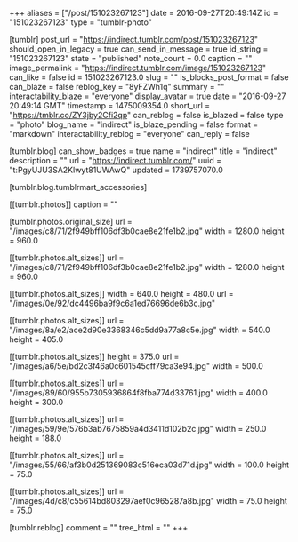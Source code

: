 +++
aliases = ["/post/151023267123"]
date = 2016-09-27T20:49:14Z
id = "151023267123"
type = "tumblr-photo"

[tumblr]
post_url = "https://indirect.tumblr.com/post/151023267123"
should_open_in_legacy = true
can_send_in_message = true
id_string = "151023267123"
state = "published"
note_count = 0.0
caption = ""
image_permalink = "https://indirect.tumblr.com/image/151023267123"
can_like = false
id = 151023267123.0
slug = ""
is_blocks_post_format = false
can_blaze = false
reblog_key = "8yFZWh1q"
summary = ""
interactability_blaze = "everyone"
display_avatar = true
date = "2016-09-27 20:49:14 GMT"
timestamp = 1475009354.0
short_url = "https://tmblr.co/ZY3jby2Cfi2qp"
can_reblog = false
is_blazed = false
type = "photo"
blog_name = "indirect"
is_blaze_pending = false
format = "markdown"
interactability_reblog = "everyone"
can_reply = false

[tumblr.blog]
can_show_badges = true
name = "indirect"
title = "indirect"
description = ""
url = "https://indirect.tumblr.com/"
uuid = "t:PgyUJU3SA2Klwyt81UWAwQ"
updated = 1739757070.0

[tumblr.blog.tumblrmart_accessories]

[[tumblr.photos]]
caption = ""

[tumblr.photos.original_size]
url = "/images/c8/71/2f949bff106df3b0cae8e21fe1b2.jpg"
width = 1280.0
height = 960.0

[[tumblr.photos.alt_sizes]]
url = "/images/c8/71/2f949bff106df3b0cae8e21fe1b2.jpg"
width = 1280.0
height = 960.0

[[tumblr.photos.alt_sizes]]
width = 640.0
height = 480.0
url = "/images/0e/92/dc4496ba9f9c6a1ed76696de6b3c.jpg"

[[tumblr.photos.alt_sizes]]
url = "/images/8a/e2/ace2d90e3368346c5dd9a77a8c5e.jpg"
width = 540.0
height = 405.0

[[tumblr.photos.alt_sizes]]
height = 375.0
url = "/images/a6/5e/bd2c3f46a0c601545cff79ca3e94.jpg"
width = 500.0

[[tumblr.photos.alt_sizes]]
url = "/images/89/60/955b7305936864f8fba774d33761.jpg"
width = 400.0
height = 300.0

[[tumblr.photos.alt_sizes]]
url = "/images/59/9e/576b3ab7675859a4d3411d102b2c.jpg"
width = 250.0
height = 188.0

[[tumblr.photos.alt_sizes]]
url = "/images/55/66/af3b0d251369083c516eca03d71d.jpg"
width = 100.0
height = 75.0

[[tumblr.photos.alt_sizes]]
url = "/images/4d/c8/c55614bd803297aef0c965287a8b.jpg"
width = 75.0
height = 75.0

[tumblr.reblog]
comment = ""
tree_html = ""
+++
